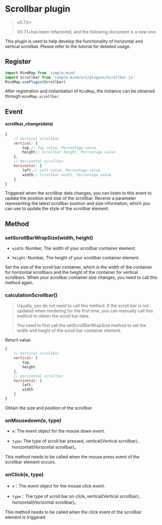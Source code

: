 # Scrollbar plugin

> v0.7.0+
>
> V0.7.1+has been refactored, and the following document is a new one.

This plugin is used to help develop the functionality of horizontal and vertical scrollbar. Please refer to the tutorial for detailed usage.

## Register

```js
import MindMap from 'simple-mind'
import Scrollbar from 'simple-mind/src/plugins/Scrollbar.js'
MindMap.usePlugin(Scrollbar)
```

After registration and instantiation of `MindMap`, the instance can be obtained through `mindMap.scrollbar`.

## Event

#### scrollbar_change(data)

```js
{
    // Vertical scrollbar
    vertical: {
        top,// Top value, Percentage value
        height// Scrollbar height, Percentage value
    },
    // Horizontal scrollbar
    horizontal: {
        left,// Left value, Percentage value
        width// Scrollbar width, Percentage value
    }
}
```

Triggered when the scrollbar data changes, you can listen to this event to update the position and size of the scrollbar. Receive a parameter representing the latest scrollbar position and size information, which you can use to update the style of the scrollbar element.

## Method

### setScrollBarWrapSize(width, height)

- `width`: Number, The width of your scrollbar container element.

- `height`: Number, The height of your scrollbar container element.

Set the size of the scroll bar container, which is the width of the container for horizontal scrollbars and the height of the container for vertical scrollbars. When your scrollbar container size changes, you need to call this method again.

### calculationScrollbar()

> Usually, you do not need to call this method. If the scroll bar is not updated when rendering for the first time, you can manually call this method to obtain the scroll bar data.
>
> You need to first call the setScrollBarWrapSize method to set the width and height of the scroll bar container element.

Return value: 

```js
{
    // Vertical scrollbar
    vertical: {
        top,
        height
    },
    // Horizontal scrollbar
    horizontal: {
        left,
        width
    }
}
```

Obtain the size and position of the scrollbar.

### onMousedown(e, type)

- `e`: The event object for the mouse down event.

- `type`: The type of scroll bar pressed, vertical(Vertical scrollbar)、horizontal(Horizontal scrollbar)。

This method needs to be called when the mouse press event of the scrollbar element occurs.

### onClick(e, type)

- `e`：The event object for the mouse click event.

- `type`：The type of scroll bar on click, vertical(Vertical scrollbar)、horizontal(Horizontal scrollbar)。

This method needs to be called when the click event of the scrollbar element is triggered.